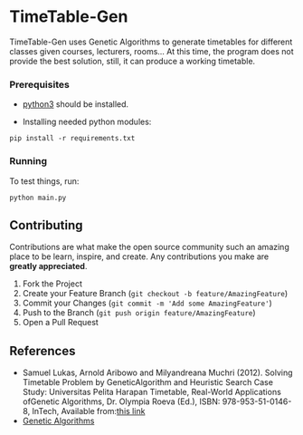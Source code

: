 # TimeTable-Gen

TimeTable-Gen uses Genetic Algorithms to generate timetables for different classes given courses, lecturers, rooms... At this time, the program does not provide the best solution, still, it can produce a working timetable.

### Prerequisites

* [python3](https://www.python.org/) should be installed.

* Installing needed python modules:

```shell
pip install -r requirements.txt

```

### Running
To test things, run:

```shell
python main.py

```

## Contributing

Contributions are what make the open source community such an amazing place to be learn, inspire, and create. Any contributions you make are **greatly appreciated**.

1. Fork the Project
2. Create your Feature Branch (`git checkout -b feature/AmazingFeature`)
3. Commit your Changes (`git commit -m 'Add some AmazingFeature'`)
4. Push to the Branch (`git push origin feature/AmazingFeature`)
5. Open a Pull Request


## References

* Samuel Lukas, Arnold Aribowo and Milyandreana Muchri (2012). Solving Timetable Problem by GeneticAlgorithm and Heuristic Search Case Study: Universitas Pelita Harapan Timetable, Real-World Applications ofGenetic Algorithms, Dr. Olympia Roeva (Ed.), ISBN: 978-953-51-0146-8, InTech, Available from:[this link](http://www.intechopen.com/books/real-world-applications-of-genetic-algorithms/solving-timetable-problem-by-genetic-algorithm-and-heuristic-search-case-study-universitas-pelita-ha)
* [Genetic Algorithms](https://rayenmhamdi.github.io/ai/ga/)
